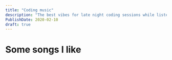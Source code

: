 ```yaml
---
title: "Coding music"
description: "The best vibes for late night coding sessions while listening to lo-fi 🎧"
PublishDate: 2020-02-10
draft: true
---
```


# Some songs I like